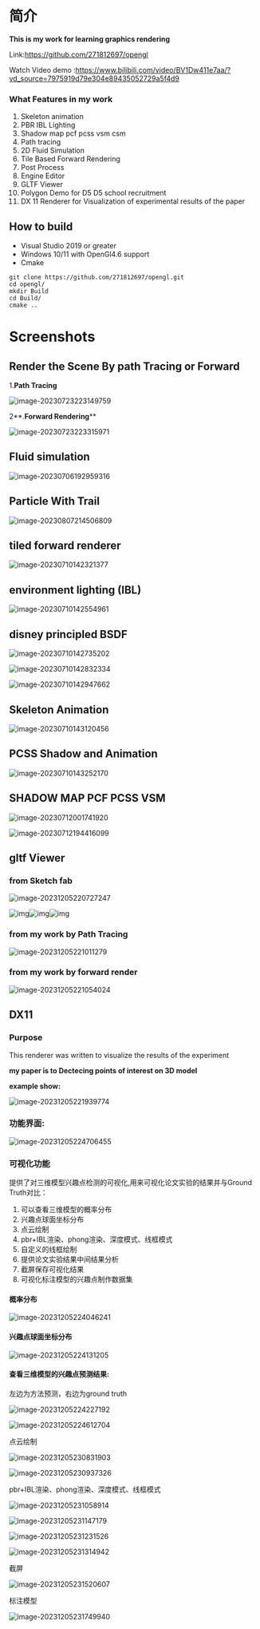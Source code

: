 # 简介

**This is my work for learning graphics rendering**

Link:https://github.com/271812697/opengl

 Watch Video demo :https://www.bilibili.com/video/BV1Dw411e7aa/?vd_source=7975919d79e304e89435052729a5f4d9

### What **Features in my work**

1. Skeleton animation
2. PBR IBL Lighting 
3. Shadow map pcf pcss vsm csm
4. Path tracing 
5. 2D Fluid Simulation
6. Tile Based Forward Rendering
7. Post Process
8. Engine Editor
9. GLTF Viewer
10. Polygon Demo for D5 D5 school recruitment
11. DX 11 Renderer for Visualization of experimental results of the paper 

## How to build 

- Visual Studio 2019 or greater
- Windows 10/11 with OpenGl4.6 support
- Cmake

```
git clone https://github.com/271812697/opengl.git
cd opengl/
mkdir Build
cd Build/
cmake ..
```

# Screenshots

## **Render the Scene By path Tracing or Forward**

1.**Path Tracing**

![image-20230723223149759](README.assets/image-20230723223149759.png)

 2**.****Forward Rendering******

![image-20230723223315971](README.assets/image-20230723223315971.png)



## Fluid simulation

![image-20230706192959316](README.assets/image-20230706192959316.png)



## Particle With Trail

![image-20230807214506809](README.assets/image-20230807214506809.png)

## tiled forward renderer

![image-20230710142321377](README.assets/image-20230710142321377.png)

## environment lighting (IBL)

![image-20230710142554961](README.assets/image-20230710142554961.png)

## disney principled BSDF

![image-20230710142735202](README.assets/image-20230710142735202.png)

![image-20230710142832334](README.assets/image-20230710142832334.png)

![image-20230710142947662](README.assets/image-20230710142947662.png)

## Skeleton Animation

![image-20230710143120456](README.assets/image-20230710143120456.png)

## PCSS Shadow and Animation

![image-20230710143252170](README.assets/image-20230710143252170.png)

## SHADOW MAP PCF PCSS VSM

![image-20230712001741920](README.assets/image-20230712001741920.png)

![image-20230712194416099](README.assets/image-20230712194416099.png)





## gltf Viewer

###  from Sketch fab

![image-20231205220727247](README.assets/image-20231205220727247.png)

![img](https://z13qslsjsa3.feishu.cn/space/api/box/stream/download/asynccode/?code=MWQ5MmU2MTNiOTk2Njc0MTRjNzc1MGJlMTQ3MmY5NGRfSFlsT214Qm1sdUMwVUJ5Wk9VbjdGTzBOSWNUN2ZLbmpfVG9rZW46U2pXaWJqSGhpb1ZUZEN4ZXZmU2NaYVdibkpkXzE3MDE3ODUxNTA6MTcwMTc4ODc1MF9WNA)![img](https://z13qslsjsa3.feishu.cn/space/api/box/stream/download/asynccode/?code=NzZhN2VlYTA1Njk2MGIxNDJhOTc5NWUyZGYxODlkMGJfcnF1aGRORU9xMk0zRDZPbUVVTWtXYXdsZmRlVjNWVGpfVG9rZW46SktLZmJpSldlb240MXh4NDQ0WWNYcTBDbjljXzE3MDE3ODUxNTA6MTcwMTc4ODc1MF9WNA)![img](https://z13qslsjsa3.feishu.cn/space/api/box/stream/download/asynccode/?code=ZTk4YWU1NGZjNTY2NDI4YzZjZTIxNmQxMDA3N2Y1NDJfWkZuN1hJSE9lV0V0SkZGSUZKbjNYNWV2WlR6Z2RRbmVfVG9rZW46UG9wc2I1Qlgzb2syTzJ4NkdQZWNtY3FybnpoXzE3MDE3ODUxNTA6MTcwMTc4ODc1MF9WNA)

### from my work by Path Tracing

![image-20231205221011279](README.assets/image-20231205221011279.png)

### from my work by forward render

![image-20231205221054024](README.assets/image-20231205221054024.png)

## DX11

### **Purpose**

This renderer was written to visualize the results of the experiment

**my paper is to Dectecing  points of interest on 3D model** 

**example show:**

![image-20231205221939774](README.assets/image-20231205221939774.png)

### 功能界面:

![image-20231205224706455](README.assets/image-20231205224706455.png)

### 可视化功能

提供了对三维模型兴趣点检测的可视化,用来可视化论文实验的结果并与Ground Truth对比：

1. 可以查看三维模型的概率分布
2. 兴趣点球面坐标分布
3. 点云绘制
4. pbr+IBL渲染、phong渲染、深度模式、线框模式
5. 自定义的线框绘制
6. 提供论文实验结果中间结果分析
7. 截屏保存可视化结果
8. 可视化标注模型的兴趣点制作数据集

#### 概率分布

![image-20231205224046241](README.assets/image-20231205224046241.png)

#### 兴趣点球面坐标分布

![image-20231205224131205](README.assets/image-20231205224131205.png)

#### 查看三维模型的兴趣点预测结果:

左边为方法预测，右边为ground truth

![image-20231205224227192](README.assets/image-20231205224227192.png)

![image-20231205224612704](README.assets/image-20231205224612704.png)

点云绘制

![image-20231205230831903](README.assets/image-20231205230831903.png)

![image-20231205230937326](README.assets/image-20231205230937326.png)

pbr+IBL渲染、phong渲染、深度模式、线框模式

![image-20231205231058914](README.assets/image-20231205231058914.png)

![image-20231205231147179](README.assets/image-20231205231147179.png)

![image-20231205231231526](README.assets/image-20231205231231526.png)

![image-20231205231314942](README.assets/image-20231205231314942.png)

截屏

![image-20231205231520607](README.assets/image-20231205231520607.png)

标注模型

![image-20231205231749940](README.assets/image-20231205231749940.png)

